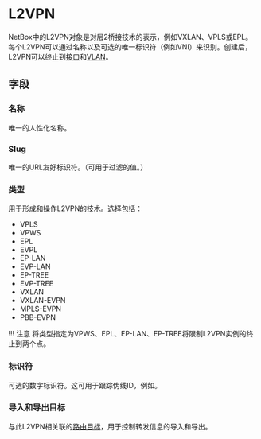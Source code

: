 # L2VPN

NetBox中的L2VPN对象是对层2桥接技术的表示，例如VXLAN、VPLS或EPL。每个L2VPN可以通过名称以及可选的唯一标识符（例如VNI）来识别。创建后，L2VPN可以终止到[接口](../dcim/interface.md)和[VLAN](../ipam/vlan.md)。

## 字段

### 名称

唯一的人性化名称。

### Slug

唯一的URL友好标识符。（可用于过滤的值。）

### 类型

用于形成和操作L2VPN的技术。选择包括：

* VPLS
* VPWS
* EPL
* EVPL
* EP-LAN
* EVP-LAN
* EP-TREE
* EVP-TREE
* VXLAN
* VXLAN-EVPN
* MPLS-EVPN
* PBB-EVPN

!!! 注意
    将类型指定为VPWS、EPL、EP-LAN、EP-TREE将限制L2VPN实例的终止到两个点。

### 标识符

可选的数字标识符。这可用于跟踪伪线ID，例如。

### 导入和导出目标

与此L2VPN相关联的[路由目标](../ipam/routetarget.md)，用于控制转发信息的导入和导出。
